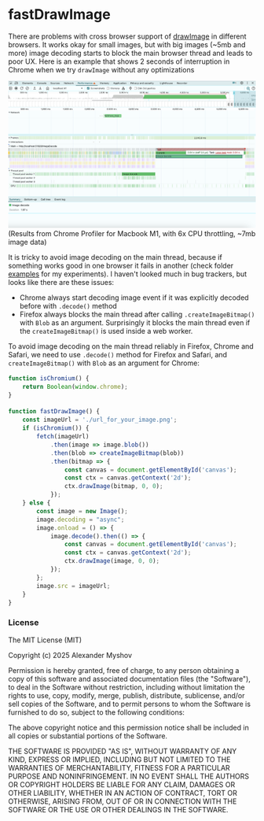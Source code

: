 # fastDrawImage

There are problems with cross browser support of [drawImage](https://developer.mozilla.org/en-US/docs/Web/API/CanvasRenderingContext2D/drawImage) in different browsers. It works okay for small images, but with big images (~5mb and more) image decoding starts to block the main browser thread and leads to poor UX. Here is an example that shows 2 seconds of interruption in Chrome when we try `drawImage` without any optimizations

<img src="./longImageDecodeTask.png">
(Results from Chrome Profiler for Macbook M1, with 6x CPU throttling, ~7mb image data)


It is tricky to avoid image decoding on the main thread, because if something works good in one browser it fails in another (check folder [examples](./examples) for my experiments). I haven't looked much in bug trackers, but looks like there are these issues:
- Chrome always start decoding image event if it was explicitly decoded before with `.decode()` method
- Firefox always blocks the main thread after calling `.createImageBitmap()` with `Blob` as an argument. Surprisingly it blocks the main thread even if the `createImageBitmap()` is used inside a web worker.

To avoid image decoding on the main thread reliably in Firefox, Chrome and Safari, we need to use `.decode()` method for Firefox and Safari, and `createImageBitmap()` with `Blob` as an argument for Chrome:

```js
function isChromium() {
    return Boolean(window.chrome);
}

function fastDrawImage() {
    const imageUrl = './url_for_your_image.png';
    if (isChromium()) {
        fetch(imageUrl)
            .then(image => image.blob())
            .then(blob => createImageBitmap(blob))
            .then(bitmap => {
                const canvas = document.getElementById('canvas');
                const ctx = canvas.getContext('2d');
                ctx.drawImage(bitmap, 0, 0);
            });
    } else {
        const image = new Image();
        image.decoding = "async";
        image.onload = () => {
            image.decode().then(() => {
                const canvas = document.getElementById('canvas');
                const ctx = canvas.getContext('2d');
                ctx.drawImage(image, 0, 0);
            });
        };
        image.src = imageUrl;
    }
}
```

### License

The MIT License (MIT)

Copyright (c) 2025 Alexander Myshov

Permission is hereby granted, free of charge, to any person obtaining a copy of this software and associated documentation files (the "Software"), to deal in the Software without restriction, including without limitation the rights to use, copy, modify, merge, publish, distribute, sublicense, and/or sell copies of the Software, and to permit persons to whom the Software is furnished to do so, subject to the following conditions:

The above copyright notice and this permission notice shall be included in all copies or substantial portions of the Software.

THE SOFTWARE IS PROVIDED "AS IS", WITHOUT WARRANTY OF ANY KIND, EXPRESS OR IMPLIED, INCLUDING BUT NOT LIMITED TO THE WARRANTIES OF MERCHANTABILITY, FITNESS FOR A PARTICULAR PURPOSE AND NONINFRINGEMENT. IN NO EVENT SHALL THE AUTHORS OR COPYRIGHT HOLDERS BE LIABLE FOR ANY CLAIM, DAMAGES OR OTHER LIABILITY, WHETHER IN AN ACTION OF CONTRACT, TORT OR OTHERWISE, ARISING FROM, OUT OF OR IN CONNECTION WITH THE SOFTWARE OR THE USE OR OTHER DEALINGS IN THE SOFTWARE.
